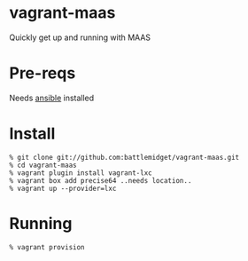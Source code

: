 vagrant-maas
============

Quickly get up and running with MAAS

# Pre-reqs

Needs [ansible][1] installed

# Install

```
% git clone git://github.com:battlemidget/vagrant-maas.git
% cd vagrant-maas
% vagrant plugin install vagrant-lxc
% vagrant box add precise64 ..needs location..
% vagrant up --provider=lxc
```

# Running

```
% vagrant provision
```

 [1]: http://ansibleworks.com/docs/gettingstarted.html#ubuntu-and-debian
